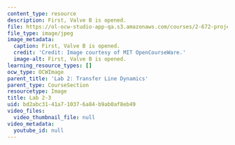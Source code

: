 ```yaml
---
content_type: resource
description: First, Valve B is opened.
file: https://ol-ocw-studio-app-qa.s3.amazonaws.com/courses/2-672-project-laboratory-spring-2009/bd2abc3141a710376a84b9ab0af8eb49_lab2-3.jpg
file_type: image/jpeg
image_metadata:
  caption: First, Valve B is opened.
  credit: 'Credit: Image courtesy of MIT OpenCourseWare.'
  image-alt: First, Valve B is opened.
learning_resource_types: []
ocw_type: OCWImage
parent_title: 'Lab 2: Transfer Line Dynamics'
parent_type: CourseSection
resourcetype: Image
title: Lab 2-3
uid: bd2abc31-41a7-1037-6a84-b9ab0af8eb49
video_files:
  video_thumbnail_file: null
video_metadata:
  youtube_id: null
---
```

